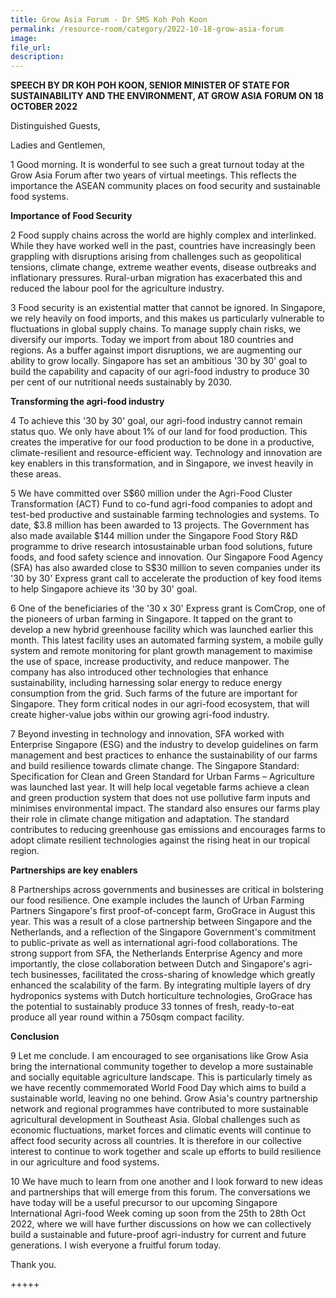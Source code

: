 ```yaml
---  
title: Grow Asia Forum - Dr SMS Koh Poh Koon 
permalink: /resource-room/category/2022-10-18-grow-asia-forum
image:  
file_url:  
description:  
---  
```


**SPEECH BY DR KOH POH KOON, SENIOR MINISTER OF STATE FOR SUSTAINABILITY AND THE ENVIRONMENT, AT GROW ASIA FORUM ON 18 OCTOBER 2022**

Distinguished Guests,

Ladies and Gentlemen,

1 Good morning. It is wonderful to see such a great turnout today at the Grow Asia Forum after two years of virtual meetings. This reflects the importance the ASEAN community places on food security and sustainable food systems.

**Importance of Food Security**

2 Food supply chains across the world are highly complex and interlinked. While they have worked well in the past, countries have increasingly been grappling with disruptions arising from challenges such as geopolitical tensions, climate change, extreme weather events, disease outbreaks and inflationary pressures. Rural-urban migration has exacerbated this and reduced the labour pool for the agriculture industry.

3 Food security is an existential matter that cannot be ignored. In Singapore, we rely heavily on food imports, and this makes us particularly vulnerable to fluctuations in global supply chains. To manage supply chain risks, we diversify our imports. Today we import from about 180 countries and regions. As a buffer against import disruptions, we are augmenting our ability to grow locally. Singapore has set an ambitious '30 by 30' goal to build the capability and capacity of our agri-food industry to produce 30 per cent of our nutritional needs sustainably by 2030.

**Transforming the agri-food industry**

4 To achieve this '30 by 30' goal, our agri-food industry cannot remain status quo. We only have about 1% of our land for food production. This creates the imperative for our food production to be done in a productive, climate-resilient and resource-efficient way. Technology and innovation are key enablers in this transformation, and in Singapore, we invest heavily in these areas.

5 We have committed over S$60 million under the Agri-Food Cluster Transformation (ACT) Fund to co-fund agri-food companies to adopt and test-bed productive and sustainable farming technologies and systems. To date, $3.8 million has been awarded to 13 projects. The Government has also made available $144 million under the Singapore Food Story R&D programme to drive research intosustainable urban food solutions, future foods, and food safety science and innovation. Our Singapore Food Agency (SFA) has also awarded close to S$30 million to seven companies under its '30 by 30' Express grant call to accelerate the production of key food items to help Singapore achieve its '30 by 30' goal.

6 One of the beneficiaries of the '30 x 30' Express grant is ComCrop, one of the pioneers of urban farming in Singapore. It tapped on the grant to develop a new hybrid greenhouse facility which was launched earlier this month. This latest facility uses an automated farming system, a mobile gully system and remote monitoring for plant growth management to maximise the use of space, increase productivity, and reduce manpower. The company has also introduced other technologies that enhance sustainability, including harnessing solar energy to reduce energy consumption from the grid. Such farms of the future are important for Singapore. They form critical nodes in our agri-food ecosystem, that will create higher-value jobs within our growing agri-food industry.

7 Beyond investing in technology and innovation, SFA worked with Enterprise Singapore (ESG) and the industry to develop guidelines on farm management and best practices to enhance the sustainability of our farms and build resilience towards climate change. The Singapore Standard: Specification for Clean and Green Standard for Urban Farms – Agriculture was launched last year. It will help local vegetable farms achieve a clean and green production system that does not use pollutive farm inputs and minimises environmental impact. The standard also ensures our farms play their role in climate change mitigation and adaptation. The standard contributes to reducing greenhouse gas emissions and encourages farms to adopt climate resilient technologies against the rising heat in our tropical region.

**Partnerships are key enablers**

8 Partnerships across governments and businesses are critical in bolstering our food resilience. One example includes the launch of Urban Farming Partners Singapore's first proof-of-concept farm, GroGrace in August this year. This was a result of a close partnership between Singapore and the Netherlands, and a reflection of the Singapore Government's commitment to public-private as well as international agri-food collaborations. The strong support from SFA, the Netherlands Enterprise Agency and more importantly, the close collaboration between Dutch and Singapore's agri-tech businesses, facilitated the cross-sharing of knowledge which greatly enhanced the scalability of the farm. By integrating multiple layers of dry hydroponics systems with Dutch horticulture technologies, GroGrace has the potential to sustainably produce 33 tonnes of fresh, ready-to-eat produce all year round within a 750sqm compact facility.

**Conclusion**

9 Let me conclude. I am encouraged to see organisations like Grow Asia bring the international community together to develop a more sustainable and socially equitable agriculture landscape. This is particularly timely as we have recently commemorated World Food Day which aims to build a sustainable world, leaving no one behind. Grow Asia's country partnership network and regional programmes have contributed to more sustainable agricultural development in Southeast Asia. Global challenges such as economic fluctuations, market forces and climatic events will continue to affect food security across all countries. It is therefore in our collective interest to continue to work together and scale up efforts to build resilience in our agriculture and food systems.

10  We have much to learn from one another and I look forward to new ideas and partnerships that will emerge from this forum. The conversations we have today will be a useful precursor to our upcoming Singapore International Agri-food Week coming up soon from the 25th to 28th Oct 2022, where we will have further discussions on how we can collectively build a sustainable and future-proof agri-industry for current and future generations. I wish everyone a fruitful forum today.

Thank you.

+++++

